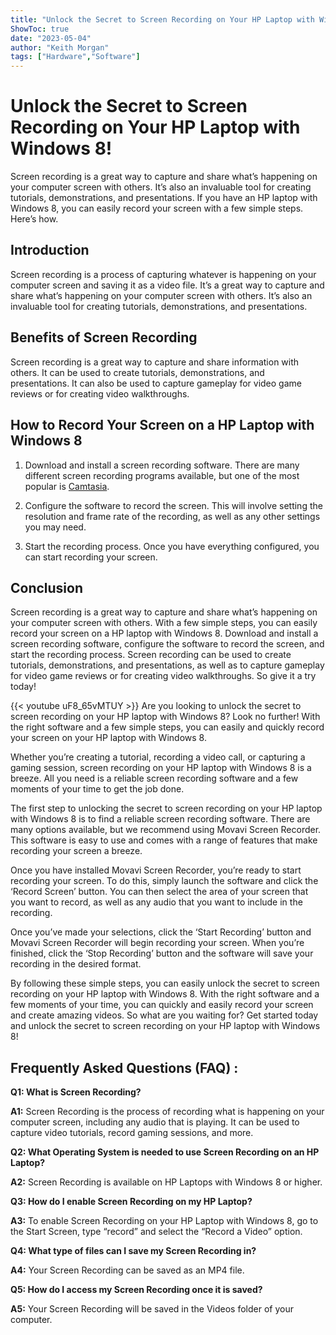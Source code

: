 ```yaml
---
title: "Unlock the Secret to Screen Recording on Your HP Laptop with Windows 8!"
ShowToc: true 
date: "2023-05-04"
author: "Keith Morgan" 
tags: ["Hardware","Software"]
---
```

# Unlock the Secret to Screen Recording on Your HP Laptop with Windows 8!

Screen recording is a great way to capture and share what’s happening on your computer screen with others. It’s also an invaluable tool for creating tutorials, demonstrations, and presentations. If you have an HP laptop with Windows 8, you can easily record your screen with a few simple steps. Here’s how.

## Introduction

Screen recording is a process of capturing whatever is happening on your computer screen and saving it as a video file. It’s a great way to capture and share what’s happening on your computer screen with others. It’s also an invaluable tool for creating tutorials, demonstrations, and presentations.

## Benefits of Screen Recording

Screen recording is a great way to capture and share information with others. It can be used to create tutorials, demonstrations, and presentations. It can also be used to capture gameplay for video game reviews or for creating video walkthroughs.

## How to Record Your Screen on a HP Laptop with Windows 8

1. Download and install a screen recording software. There are many different screen recording programs available, but one of the most popular is [Camtasia](https://www.techsmith.com/camtasia.html).

2. Configure the software to record the screen. This will involve setting the resolution and frame rate of the recording, as well as any other settings you may need.

3. Start the recording process. Once you have everything configured, you can start recording your screen.

## Conclusion

Screen recording is a great way to capture and share what’s happening on your computer screen with others. With a few simple steps, you can easily record your screen on a HP laptop with Windows 8. Download and install a screen recording software, configure the software to record the screen, and start the recording process. Screen recording can be used to create tutorials, demonstrations, and presentations, as well as to capture gameplay for video game reviews or for creating video walkthroughs. So give it a try today!

{{< youtube uF8_65vMTUY >}} 
Are you looking to unlock the secret to screen recording on your HP laptop with Windows 8? Look no further! With the right software and a few simple steps, you can easily and quickly record your screen on your HP laptop with Windows 8. 

Whether you’re creating a tutorial, recording a video call, or capturing a gaming session, screen recording on your HP laptop with Windows 8 is a breeze. All you need is a reliable screen recording software and a few moments of your time to get the job done. 

The first step to unlocking the secret to screen recording on your HP laptop with Windows 8 is to find a reliable screen recording software. There are many options available, but we recommend using Movavi Screen Recorder. This software is easy to use and comes with a range of features that make recording your screen a breeze. 

Once you have installed Movavi Screen Recorder, you’re ready to start recording your screen. To do this, simply launch the software and click the ‘Record Screen’ button. You can then select the area of your screen that you want to record, as well as any audio that you want to include in the recording. 

Once you’ve made your selections, click the ‘Start Recording’ button and Movavi Screen Recorder will begin recording your screen. When you’re finished, click the ‘Stop Recording’ button and the software will save your recording in the desired format. 

By following these simple steps, you can easily unlock the secret to screen recording on your HP laptop with Windows 8. With the right software and a few moments of your time, you can quickly and easily record your screen and create amazing videos. So what are you waiting for? Get started today and unlock the secret to screen recording on your HP laptop with Windows 8!

## Frequently Asked Questions (FAQ) :
**Q1: What is Screen Recording?**

**A1:** Screen Recording is the process of recording what is happening on your computer screen, including any audio that is playing. It can be used to capture video tutorials, record gaming sessions, and more.

**Q2: What Operating System is needed to use Screen Recording on an HP Laptop?**

**A2:** Screen Recording is available on HP Laptops with Windows 8 or higher.

**Q3: How do I enable Screen Recording on my HP Laptop?**

**A3:** To enable Screen Recording on your HP Laptop with Windows 8, go to the Start Screen, type “record” and select the “Record a Video” option.

**Q4: What type of files can I save my Screen Recording in?**

**A4:** Your Screen Recording can be saved as an MP4 file.

**Q5: How do I access my Screen Recording once it is saved?**

**A5:** Your Screen Recording will be saved in the Videos folder of your computer.


